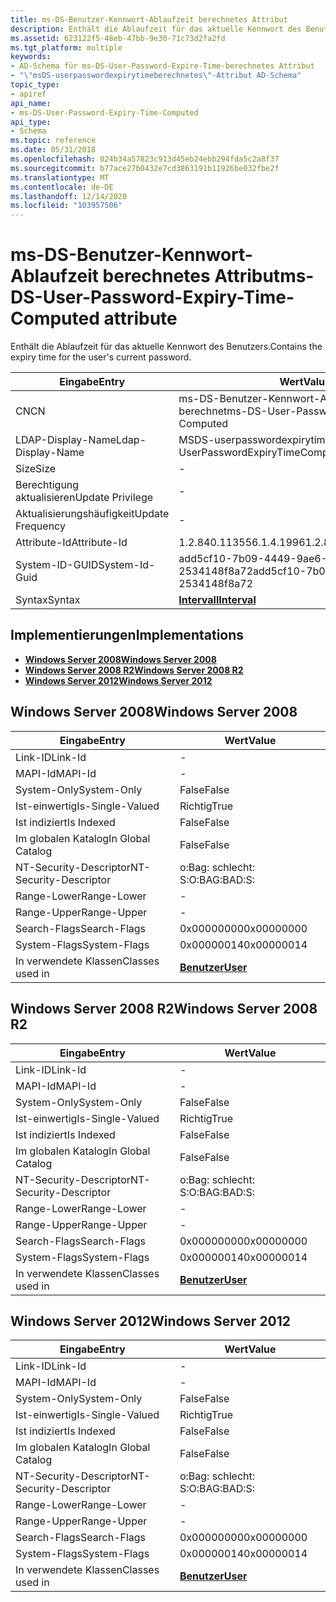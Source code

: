 ```yaml
---
title: ms-DS-Benutzer-Kennwort-Ablaufzeit berechnetes Attribut
description: Enthält die Ablaufzeit für das aktuelle Kennwort des Benutzers.
ms.assetid: 623122f5-48eb-47bb-9e30-71c73d2fa2fd
ms.tgt_platform: multiple
keywords:
- AD-Schema für ms-DS-User-Password-Expire-Time-berechnetes Attribut
- "\"msDS-userpasswordexpirytimeberechnetes\"-Attribut AD-Schema"
topic_type:
- apiref
api_name:
- ms-DS-User-Password-Expiry-Time-Computed
api_type:
- Schema
ms.topic: reference
ms.date: 05/31/2018
ms.openlocfilehash: 024b34a57823c913d45eb24ebb294fda5c2a8f37
ms.sourcegitcommit: b77ace27b0432e7cd3863191b11926be032fbe2f
ms.translationtype: MT
ms.contentlocale: de-DE
ms.lasthandoff: 12/14/2020
ms.locfileid: "103957506"
---
```

# <a name="ms-ds-user-password-expiry-time-computed-attribute"></a><span data-ttu-id="3df18-105">ms-DS-Benutzer-Kennwort-Ablaufzeit berechnetes Attribut</span><span class="sxs-lookup"><span data-stu-id="3df18-105">ms-DS-User-Password-Expiry-Time-Computed attribute</span></span>

<span data-ttu-id="3df18-106">Enthält die Ablaufzeit für das aktuelle Kennwort des Benutzers.</span><span class="sxs-lookup"><span data-stu-id="3df18-106">Contains the expiry time for the user's current password.</span></span>



| <span data-ttu-id="3df18-107">Eingabe</span><span class="sxs-lookup"><span data-stu-id="3df18-107">Entry</span></span> | <span data-ttu-id="3df18-108">Wert</span><span class="sxs-lookup"><span data-stu-id="3df18-108">Value</span></span> |
|-------------------|------------------------------------------|
| <span data-ttu-id="3df18-109">CN</span><span class="sxs-lookup"><span data-stu-id="3df18-109">CN</span></span>                | <span data-ttu-id="3df18-110">ms-DS-Benutzer-Kennwort-Ablaufzeit berechnet</span><span class="sxs-lookup"><span data-stu-id="3df18-110">ms-DS-User-Password-Expiry-Time-Computed</span></span> |
| <span data-ttu-id="3df18-111">LDAP-Display-Name</span><span class="sxs-lookup"><span data-stu-id="3df18-111">Ldap-Display-Name</span></span> | <span data-ttu-id="3df18-112">MSDS-userpasswordexpirytimeberechnete</span><span class="sxs-lookup"><span data-stu-id="3df18-112">msDS-UserPasswordExpiryTimeComputed</span></span>      |
| <span data-ttu-id="3df18-113">Size</span><span class="sxs-lookup"><span data-stu-id="3df18-113">Size</span></span>              | \-                                       |
| <span data-ttu-id="3df18-114">Berechtigung aktualisieren</span><span class="sxs-lookup"><span data-stu-id="3df18-114">Update Privilege</span></span>  | \-                                       |
| <span data-ttu-id="3df18-115">Aktualisierungshäufigkeit</span><span class="sxs-lookup"><span data-stu-id="3df18-115">Update Frequency</span></span>  | \-                                       |
| <span data-ttu-id="3df18-116">Attribute-Id</span><span class="sxs-lookup"><span data-stu-id="3df18-116">Attribute-Id</span></span>      | <span data-ttu-id="3df18-117">1.2.840.113556.1.4.1996</span><span class="sxs-lookup"><span data-stu-id="3df18-117">1.2.840.113556.1.4.1996</span></span>                  |
| <span data-ttu-id="3df18-118">System-ID-GUID</span><span class="sxs-lookup"><span data-stu-id="3df18-118">System-Id-Guid</span></span>    | <span data-ttu-id="3df18-119">add5cf10-7b09-4449-9ae6-2534148f8a72</span><span class="sxs-lookup"><span data-stu-id="3df18-119">add5cf10-7b09-4449-9ae6-2534148f8a72</span></span>     |
| <span data-ttu-id="3df18-120">Syntax</span><span class="sxs-lookup"><span data-stu-id="3df18-120">Syntax</span></span>            | [<span data-ttu-id="3df18-121">**Intervall**</span><span class="sxs-lookup"><span data-stu-id="3df18-121">**Interval**</span></span>](s-interval.md)           |



## <a name="implementations"></a><span data-ttu-id="3df18-122">Implementierungen</span><span class="sxs-lookup"><span data-stu-id="3df18-122">Implementations</span></span>

-   [<span data-ttu-id="3df18-123">**Windows Server 2008**</span><span class="sxs-lookup"><span data-stu-id="3df18-123">**Windows Server 2008**</span></span>](#windows-server-2008)
-   [<span data-ttu-id="3df18-124">**Windows Server 2008 R2**</span><span class="sxs-lookup"><span data-stu-id="3df18-124">**Windows Server 2008 R2**</span></span>](#windows-server-2008-r2)
-   [<span data-ttu-id="3df18-125">**Windows Server 2012**</span><span class="sxs-lookup"><span data-stu-id="3df18-125">**Windows Server 2012**</span></span>](#windows-server-2012)

## <a name="windows-server-2008"></a><span data-ttu-id="3df18-126">Windows Server 2008</span><span class="sxs-lookup"><span data-stu-id="3df18-126">Windows Server 2008</span></span>



| <span data-ttu-id="3df18-127">Eingabe</span><span class="sxs-lookup"><span data-stu-id="3df18-127">Entry</span></span> | <span data-ttu-id="3df18-128">Wert</span><span class="sxs-lookup"><span data-stu-id="3df18-128">Value</span></span> |
|------------------------|-----------------------------------|
| <span data-ttu-id="3df18-129">Link-ID</span><span class="sxs-lookup"><span data-stu-id="3df18-129">Link-Id</span></span>                | \-                                |
| <span data-ttu-id="3df18-130">MAPI-Id</span><span class="sxs-lookup"><span data-stu-id="3df18-130">MAPI-Id</span></span>                | \-                                |
| <span data-ttu-id="3df18-131">System-Only</span><span class="sxs-lookup"><span data-stu-id="3df18-131">System-Only</span></span>            | <span data-ttu-id="3df18-132">False</span><span class="sxs-lookup"><span data-stu-id="3df18-132">False</span></span>                             |
| <span data-ttu-id="3df18-133">Ist-einwertig</span><span class="sxs-lookup"><span data-stu-id="3df18-133">Is-Single-Valued</span></span>       | <span data-ttu-id="3df18-134">Richtig</span><span class="sxs-lookup"><span data-stu-id="3df18-134">True</span></span>                              |
| <span data-ttu-id="3df18-135">Ist indiziert</span><span class="sxs-lookup"><span data-stu-id="3df18-135">Is Indexed</span></span>             | <span data-ttu-id="3df18-136">False</span><span class="sxs-lookup"><span data-stu-id="3df18-136">False</span></span>                             |
| <span data-ttu-id="3df18-137">Im globalen Katalog</span><span class="sxs-lookup"><span data-stu-id="3df18-137">In Global Catalog</span></span>      | <span data-ttu-id="3df18-138">False</span><span class="sxs-lookup"><span data-stu-id="3df18-138">False</span></span>                             |
| <span data-ttu-id="3df18-139">NT-Security-Descriptor</span><span class="sxs-lookup"><span data-stu-id="3df18-139">NT-Security-Descriptor</span></span> | <span data-ttu-id="3df18-140">o:Bag: schlecht: S:</span><span class="sxs-lookup"><span data-stu-id="3df18-140">O:BAG:BAD:S:</span></span>                      |
| <span data-ttu-id="3df18-141">Range-Lower</span><span class="sxs-lookup"><span data-stu-id="3df18-141">Range-Lower</span></span>            | \-                                |
| <span data-ttu-id="3df18-142">Range-Upper</span><span class="sxs-lookup"><span data-stu-id="3df18-142">Range-Upper</span></span>            | \-                                |
| <span data-ttu-id="3df18-143">Search-Flags</span><span class="sxs-lookup"><span data-stu-id="3df18-143">Search-Flags</span></span>           | <span data-ttu-id="3df18-144">0x00000000</span><span class="sxs-lookup"><span data-stu-id="3df18-144">0x00000000</span></span>                        |
| <span data-ttu-id="3df18-145">System-Flags</span><span class="sxs-lookup"><span data-stu-id="3df18-145">System-Flags</span></span>           | <span data-ttu-id="3df18-146">0x00000014</span><span class="sxs-lookup"><span data-stu-id="3df18-146">0x00000014</span></span>                        |
| <span data-ttu-id="3df18-147">In verwendete Klassen</span><span class="sxs-lookup"><span data-stu-id="3df18-147">Classes used in</span></span>        | [<span data-ttu-id="3df18-148">**Benutzer**</span><span class="sxs-lookup"><span data-stu-id="3df18-148">**User**</span></span>](c-user.md)<br/> |



## <a name="windows-server-2008-r2"></a><span data-ttu-id="3df18-149">Windows Server 2008 R2</span><span class="sxs-lookup"><span data-stu-id="3df18-149">Windows Server 2008 R2</span></span>



| <span data-ttu-id="3df18-150">Eingabe</span><span class="sxs-lookup"><span data-stu-id="3df18-150">Entry</span></span> | <span data-ttu-id="3df18-151">Wert</span><span class="sxs-lookup"><span data-stu-id="3df18-151">Value</span></span> |
|------------------------|-----------------------------------|
| <span data-ttu-id="3df18-152">Link-ID</span><span class="sxs-lookup"><span data-stu-id="3df18-152">Link-Id</span></span>                | \-                                |
| <span data-ttu-id="3df18-153">MAPI-Id</span><span class="sxs-lookup"><span data-stu-id="3df18-153">MAPI-Id</span></span>                | \-                                |
| <span data-ttu-id="3df18-154">System-Only</span><span class="sxs-lookup"><span data-stu-id="3df18-154">System-Only</span></span>            | <span data-ttu-id="3df18-155">False</span><span class="sxs-lookup"><span data-stu-id="3df18-155">False</span></span>                             |
| <span data-ttu-id="3df18-156">Ist-einwertig</span><span class="sxs-lookup"><span data-stu-id="3df18-156">Is-Single-Valued</span></span>       | <span data-ttu-id="3df18-157">Richtig</span><span class="sxs-lookup"><span data-stu-id="3df18-157">True</span></span>                              |
| <span data-ttu-id="3df18-158">Ist indiziert</span><span class="sxs-lookup"><span data-stu-id="3df18-158">Is Indexed</span></span>             | <span data-ttu-id="3df18-159">False</span><span class="sxs-lookup"><span data-stu-id="3df18-159">False</span></span>                             |
| <span data-ttu-id="3df18-160">Im globalen Katalog</span><span class="sxs-lookup"><span data-stu-id="3df18-160">In Global Catalog</span></span>      | <span data-ttu-id="3df18-161">False</span><span class="sxs-lookup"><span data-stu-id="3df18-161">False</span></span>                             |
| <span data-ttu-id="3df18-162">NT-Security-Descriptor</span><span class="sxs-lookup"><span data-stu-id="3df18-162">NT-Security-Descriptor</span></span> | <span data-ttu-id="3df18-163">o:Bag: schlecht: S:</span><span class="sxs-lookup"><span data-stu-id="3df18-163">O:BAG:BAD:S:</span></span>                      |
| <span data-ttu-id="3df18-164">Range-Lower</span><span class="sxs-lookup"><span data-stu-id="3df18-164">Range-Lower</span></span>            | \-                                |
| <span data-ttu-id="3df18-165">Range-Upper</span><span class="sxs-lookup"><span data-stu-id="3df18-165">Range-Upper</span></span>            | \-                                |
| <span data-ttu-id="3df18-166">Search-Flags</span><span class="sxs-lookup"><span data-stu-id="3df18-166">Search-Flags</span></span>           | <span data-ttu-id="3df18-167">0x00000000</span><span class="sxs-lookup"><span data-stu-id="3df18-167">0x00000000</span></span>                        |
| <span data-ttu-id="3df18-168">System-Flags</span><span class="sxs-lookup"><span data-stu-id="3df18-168">System-Flags</span></span>           | <span data-ttu-id="3df18-169">0x00000014</span><span class="sxs-lookup"><span data-stu-id="3df18-169">0x00000014</span></span>                        |
| <span data-ttu-id="3df18-170">In verwendete Klassen</span><span class="sxs-lookup"><span data-stu-id="3df18-170">Classes used in</span></span>        | [<span data-ttu-id="3df18-171">**Benutzer**</span><span class="sxs-lookup"><span data-stu-id="3df18-171">**User**</span></span>](c-user.md)<br/> |



## <a name="windows-server-2012"></a><span data-ttu-id="3df18-172">Windows Server 2012</span><span class="sxs-lookup"><span data-stu-id="3df18-172">Windows Server 2012</span></span>



| <span data-ttu-id="3df18-173">Eingabe</span><span class="sxs-lookup"><span data-stu-id="3df18-173">Entry</span></span> | <span data-ttu-id="3df18-174">Wert</span><span class="sxs-lookup"><span data-stu-id="3df18-174">Value</span></span> |
|------------------------|-----------------------------------|
| <span data-ttu-id="3df18-175">Link-ID</span><span class="sxs-lookup"><span data-stu-id="3df18-175">Link-Id</span></span>                | \-                                |
| <span data-ttu-id="3df18-176">MAPI-Id</span><span class="sxs-lookup"><span data-stu-id="3df18-176">MAPI-Id</span></span>                | \-                                |
| <span data-ttu-id="3df18-177">System-Only</span><span class="sxs-lookup"><span data-stu-id="3df18-177">System-Only</span></span>            | <span data-ttu-id="3df18-178">False</span><span class="sxs-lookup"><span data-stu-id="3df18-178">False</span></span>                             |
| <span data-ttu-id="3df18-179">Ist-einwertig</span><span class="sxs-lookup"><span data-stu-id="3df18-179">Is-Single-Valued</span></span>       | <span data-ttu-id="3df18-180">Richtig</span><span class="sxs-lookup"><span data-stu-id="3df18-180">True</span></span>                              |
| <span data-ttu-id="3df18-181">Ist indiziert</span><span class="sxs-lookup"><span data-stu-id="3df18-181">Is Indexed</span></span>             | <span data-ttu-id="3df18-182">False</span><span class="sxs-lookup"><span data-stu-id="3df18-182">False</span></span>                             |
| <span data-ttu-id="3df18-183">Im globalen Katalog</span><span class="sxs-lookup"><span data-stu-id="3df18-183">In Global Catalog</span></span>      | <span data-ttu-id="3df18-184">False</span><span class="sxs-lookup"><span data-stu-id="3df18-184">False</span></span>                             |
| <span data-ttu-id="3df18-185">NT-Security-Descriptor</span><span class="sxs-lookup"><span data-stu-id="3df18-185">NT-Security-Descriptor</span></span> | <span data-ttu-id="3df18-186">o:Bag: schlecht: S:</span><span class="sxs-lookup"><span data-stu-id="3df18-186">O:BAG:BAD:S:</span></span>                      |
| <span data-ttu-id="3df18-187">Range-Lower</span><span class="sxs-lookup"><span data-stu-id="3df18-187">Range-Lower</span></span>            | \-                                |
| <span data-ttu-id="3df18-188">Range-Upper</span><span class="sxs-lookup"><span data-stu-id="3df18-188">Range-Upper</span></span>            | \-                                |
| <span data-ttu-id="3df18-189">Search-Flags</span><span class="sxs-lookup"><span data-stu-id="3df18-189">Search-Flags</span></span>           | <span data-ttu-id="3df18-190">0x00000000</span><span class="sxs-lookup"><span data-stu-id="3df18-190">0x00000000</span></span>                        |
| <span data-ttu-id="3df18-191">System-Flags</span><span class="sxs-lookup"><span data-stu-id="3df18-191">System-Flags</span></span>           | <span data-ttu-id="3df18-192">0x00000014</span><span class="sxs-lookup"><span data-stu-id="3df18-192">0x00000014</span></span>                        |
| <span data-ttu-id="3df18-193">In verwendete Klassen</span><span class="sxs-lookup"><span data-stu-id="3df18-193">Classes used in</span></span>        | [<span data-ttu-id="3df18-194">**Benutzer**</span><span class="sxs-lookup"><span data-stu-id="3df18-194">**User**</span></span>](c-user.md)<br/> |



 

 





